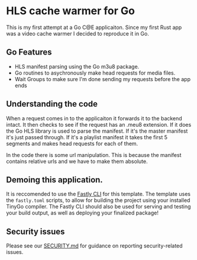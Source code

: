# HLS cache warmer for Go

This is my first attempt at a Go C@E applicaiton. Since my first Rust app was a video cache warmer I decided to reproduce it in Go.

## Go Features

* HLS manifest parsing using the Go m3u8 package.
* Go routines to asychronously make head requests for media files.
* Wait Groups to make sure I'm done sending my requests before the app ends

## Understanding the code

When a request comes in to the applicaiton it forwards it to the backend intact. It then checks to see if the request has an .meu8 extension. If it does the Go HLS library is used to parse the manifest. If it's the master manifest it's just passed through. If it's a playlist manifest it takes the first 5 segments and makes head requests for each of them.

In the code there is some url manipulation. This is because the manifest contains relative urls and we have to make them absolute.

## Demoing this application.

It is reccomended to use the [Fastly CLI](https://github.com/fastly/cli) for this template. The template uses the `fastly.toml` scripts, to allow for building the project using your installed TinyGo compiler. The Fastly CLI should also be used for serving and testing your build output, as well as deploying your finalized package!

## Security issues

Please see our [SECURITY.md](SECURITY.md) for guidance on reporting security-related issues.

